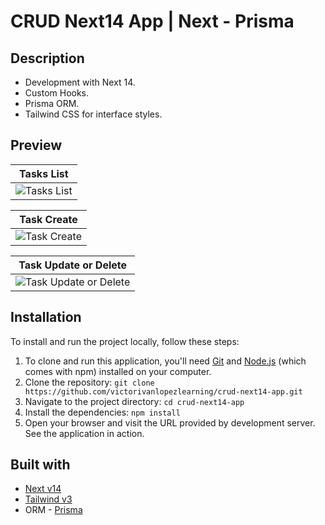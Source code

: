 # CRUD Next14 App | Next - Prisma

## Description
- Development with Next 14.
- Custom Hooks.
- Prisma ORM.
- Tailwind CSS for interface styles.

## Preview
| **Tasks List** |
| :-------------: |
| ![Tasks List](https://i.imgur.com/bUOgMVr.png) |

| **Task Create** |
| :-------------: |
| ![Task Create](https://i.imgur.com/JwbvpdN.png) |

| **Task Update or Delete** |
| :-------------: |
| ![Task Update or Delete](https://i.imgur.com/ZLfWAX8.png) |

## Installation

To install and run the project locally, follow these steps:

1. To clone and run this application, you'll need [Git](https://git-scm.com/) and [Node.js](https://nodejs.org/es) (which comes with npm) installed on your computer.
2. Clone the repository: `git clone https://github.com/victorivanlopezlearning/crud-next14-app.git`
3. Navigate to the project directory: `cd crud-next14-app`
4. Install the dependencies: `npm install`
5. Open your browser and visit the URL provided by development server. See the application in action.

## Built with

- [Next v14](https://nextjs.org/)
- [Tailwind v3](https://tailwindcss.com/)
- ORM - [Prisma](https://www.prisma.io/)
